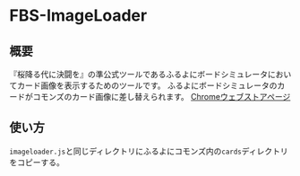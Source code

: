 # FBS-ImageLoader

## 概要

『桜降る代に決闘を』の準公式ツールであるふるよにボードシミュレータにおいてカード画像を表示するためのツールです。
ふるよにボードシミュレータのカードがコモンズのカード画像に差し替えられます。
[Chromeウェブストアページ](https://chrome.google.com/webstore/detail/fbs-image-loader/epcidipbkpejfnnllkgaomnhkkmagclm)

## 使い方
`imageloader.js`と同じディレクトリにふるよにコモンズ内の`cards`ディレクトリをコピーする。
